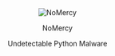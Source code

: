 <div align="center">
  <img src="https://github.com/soumeswar/NoMercy/blob/main/nomercy.png" alt="NoMercy"/>
</div>

<div align="center">
  <p>NoMercy</p>
  <p>Undetectable Python Malware</p>
</div>
